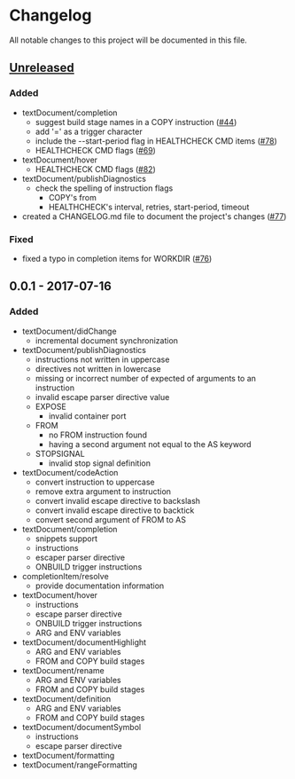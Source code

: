# Changelog
All notable changes to this project will be documented in this file.

## [Unreleased]

### Added
  - textDocument/completion
    - suggest build stage names in a COPY instruction ([#44](https://github.com/rcjsuen/dockerfile-language-server-nodejs/issues/44))
    - add '=' as a trigger character
    - include the --start-period flag in HEALTHCHECK CMD items ([#78](https://github.com/rcjsuen/dockerfile-language-server-nodejs/issues/78))
    - HEALTHCHECK CMD flags ([#69](https://github.com/rcjsuen/dockerfile-language-server-nodejs/issues/69))
  - textDocument/hover
    - HEALTHCHECK CMD flags ([#82](https://github.com/rcjsuen/dockerfile-language-server-nodejs/issues/82))
  - textDocument/publishDiagnostics
    - check the spelling of instruction flags
      - COPY's from
      - HEALTHCHECK's interval, retries, start-period, timeout
  - created a CHANGELOG.md file to document the project's changes ([#77](https://github.com/rcjsuen/dockerfile-language-server-nodejs/issues/77))

### Fixed
  - fixed a typo in completion items for WORKDIR ([#76](https://github.com/rcjsuen/dockerfile-language-server-nodejs/issues/76))

## 0.0.1 - 2017-07-16
### Added
- textDocument/didChange
  - incremental document synchronization
- textDocument/publishDiagnostics
  - instructions not written in uppercase
  - directives not written in lowercase
  - missing or incorrect number of expected of arguments to an instruction
  - invalid escape parser directive value
  - EXPOSE
    - invalid container port
  - FROM
    - no FROM instruction found
    - having a second argument not equal to the AS keyword
  - STOPSIGNAL
    - invalid stop signal definition
- textDocument/codeAction
  - convert instruction to uppercase
  - remove extra argument to instruction
  - convert invalid escape directive to backslash
  - convert invalid escape directive to backtick
  - convert second argument of FROM to AS
- textDocument/completion
  - snippets support
  - instructions
  - escaper parser directive
  - ONBUILD trigger instructions
- completionItem/resolve
  - provide documentation information
- textDocument/hover
  - instructions
  - escape parser directive
  - ONBUILD trigger instructions
  - ARG and ENV variables
- textDocument/documentHighlight
  - ARG and ENV variables
  - FROM and COPY build stages
- textDocument/rename
  - ARG and ENV variables
  - FROM and COPY build stages
- textDocument/definition
  - ARG and ENV variables
  - FROM and COPY build stages
- textDocument/documentSymbol
  - instructions
  - escape parser directive
- textDocument/formatting
- textDocument/rangeFormatting

[Unreleased]: https://github.com/rcjsuen/dockerfile-language-server-nodejs/compare/v0.0.1...HEAD
